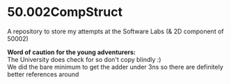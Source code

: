 # 50.002CompStruct
A repository to store my attempts at the Software Labs (& 2D component of 50002)


__Word of caution for the young adventurers:__ \
The University does check for  so don't copy blindly :) \
We did the bare minimum to get the adder under 3ns so there are definitely better references around
